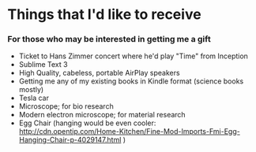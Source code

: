 # Things that I'd like to receive
### For those who may be interested in getting me a gift

- Ticket to Hans Zimmer concert where he'd play "Time" from Inception 
- Sublime Text 3
- High Quality, cabeless, portable AirPlay speakers
- Getting me any of my existing books in Kindle format (science books mostly)
- Tesla car
- Microscope; for bio research
- Modern electron microscope; for material research 
- Egg Chair (hanging would be even cooler: http://cdn.opentip.com/Home-Kitchen/Fine-Mod-Imports-Fmi-Egg-Hanging-Chair-p-4029147.html )